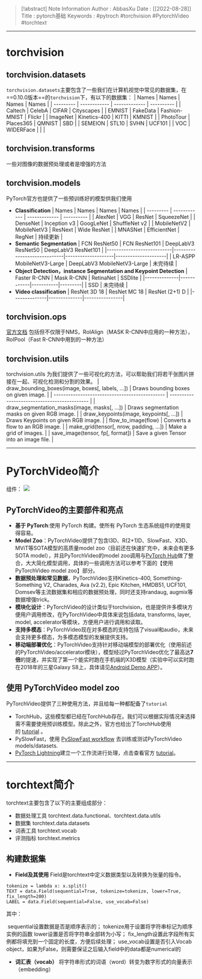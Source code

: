 > [!abstract] Note Information
> Author : AbbasXu
> Date : [[2022-08-28]]
> Title : pytorch基础
> Keywords : #pytroch #torchvision #PytorchVideo #torchtext  
---
# torchvision
## torchvision.datasets
`torchvision.datasets`主要包含了一些我们在计算机视觉中常见的数据集，在==0.10.0版本==的`torchvision`下，有以下的数据集：
| Names     | Names        | Names         | Names      |
| --------- | ------------ | ------------- | ---------- |
| Caltech   | CelebA       | CIFAR         | Cityscapes |
| EMNIST    | FakeData     | Fashion-MNIST | Flickr     |
| ImageNet  | Kinetics-400 | KITTI         | KMNIST     |
| PhotoTour | Places365    | QMNIST        | SBD        |
| SEMEION   | STL10        | SVHN          | UCF101     |
| VOC       | WIDERFace    |               |            |
## torchvision.transforms
一些对图像的数据预处理或者是增强的方法
## torchvision.models
PyTorch官方也提供了一些预训练好的模型供我们使用
-   **Classification**
| Names     | Names        | Names         | Names      |
| --------- | ------------ | ------------- | ---------- |
| AlexNet     | VGG          | ResNet    | SqueezeNet    |
| DenseNet    | Inception v3 | GoogLeNet | ShuffleNet v2 |
| MobileNetV2 | MobileNetV3  | ResNext   | Wide ResNet   |
| MNASNet     | EfficientNet | RegNet    | 持续更新          |
-   **Semantic Segmentation**
| FCN ResNet50              | FCN ResNet101               | DeepLabV3 ResNet50 | DeepLabV3 ResNet101 |
|---------------------------|-----------------------------|--------------------|---------------------|
| LR-ASPP MobileNetV3-Large | DeepLabV3 MobileNetV3-Large | 未完待续               |
-   **Object Detection，instance Segmentation and Keypoint Detection**
| Faster R-CNN | Mask R-CNN | RetinaNet | SSDlite |
|--------------|------------|-----------|---------|
| SSD          | 未完待续       |
- **Video classification**
| ResNet 3D 18 | ResNet MC 18 | ResNet (2+1) D |
|--------------|--------------|----------------|
## torchvision.ops
[官方文档](https://pytorch.org/docs/1.3.0/torchvision/ops.html)
包括但不仅限于NMS，RoIAlign（MASK R-CNN中应用的一种方法），RoIPool（Fast R-CNN中用到的一种方法）
## torchvision.utils
torchvision.utils 为我们提供了一些可视化的方法，可以帮助我们将若干张图片拼接在一起、可视化检测和分割的效果。
| draw_bounding_boxes(image, boxes[, labels, …]) | Draws bounding boxes on given image.         |
| ---------------------------------------------- | -------------------------------------------- |
| draw_segmentation_masks(image, masks[, …])     | Draws segmentation masks on given RGB image. |
| draw_keypoints(image, keypoints[, …])          | Draws Keypoints on given RGB image.          |
| flow_to_image(flow)                            | Converts a flow to an RGB image.             |
| make_grid(tensor[, nrow, padding, …])          | Make a grid of images.                       |
| save_image(tensor, fp[, format])               | Save a given Tensor into an image file.      |

---
# PyTorchVideo简介
组件：
![](https://obsidian-1305958072.cos.ap-guangzhou.myqcloud.com/obsidian_img/202208281608626.png)
## PyTorchVideo的主要部件和亮点
-   **基于 PyTorch**:使用 PyTorch 构建。使所有 PyTorch 生态系统组件的使用变得容易。
-   **Model Zoo**：PyTorchVideo提供了包含I3D、R(2+1)D、SlowFast、X3D、MViT等SOTA模型的高质量model zoo（目前还在快速扩充中，未来会有更多SOTA model），并且PyTorchVideo的model zoo调用与[PyTorch Hub](https://link.zhihu.com/?target=https%3A//pytorch.org/hub/)做了整合，大大简化模型调用，具体的一些调用方法可以参考下面的【使用 PyTorchVideo model zoo】部分。
-   **数据预处理和常见数据**，PyTorchVideo支持Kinetics-400, Something-Something V2, Charades, Ava (v2.2), Epic Kitchen, HMDB51, UCF101, Domsev等主流数据集和相应的数据预处理，同时还支持randaug, augmix等数据增强trick。
-   **模块化设计**：PyTorchVideo的设计类似于torchvision，也是提供许多模块方便用户调用修改，在PyTorchVideo中具体来说包括data, transforms, layer, model, accelerator等模块，方便用户进行调用和读取。
-   **支持多模态**：PyTorchVideo现在对多模态的支持包括了visual和audio，未来会支持更多模态，为多模态模型的发展提供支持。
-   **移动端部署优化**：PyTorchVideo支持针对移动端模型的部署优化（使用前述的PyTorchVideo/accelerator模块），模型经过PyTorchVideo优化了最高达**7倍**的提速，并实现了第一个能实时跑在手机端的X3D模型（实验中可以实时跑在2018年的三星Galaxy S8上，具体请见[Android Demo APP](https://github.com/pytorch/android-demo-app/tree/master/TorchVideo)）。
## 使用 PyTorchVideo model zoo
PyTorchVideo提供了三种使用方法，并且给每一种都配备了`tutorial`
-   TorchHub，这些模型都已经在TorchHub存在。我们可以根据实际情况来选择需不需要使用预训练模型。除此之外，官方也给出了TorchHub使用的 [tutorial](https://pytorchvideo.org/docs/tutorial_torchhub_inference) 。
-   PySlowFast，使用 [PySlowFast workflow](https://github.com/facebookresearch/SlowFast/) 去训练或测试PyTorchVideo models/datasets.
-   [PyTorch Lightning](https://github.com/PyTorchLightning/pytorch-lightning)建立一个工作流进行处理，点击查看官方 [tutorial](https://pytorchvideo.org/docs/tutorial_classification)。
---
# torchtext简介
torchtext主要包含了以下的主要组成部分：
-   数据处理工具 torchtext.data.functional、torchtext.data.utils
-   数据集 torchtext.data.datasets
-   词表工具 torchtext.vocab
-   评测指标 torchtext.metrics
## 构建数据集
-   **Field及其使用**
Field是torchtext中定义数据类型以及转换为张量的指令。

```
tokenize = lambda x: x.split()
TEXT = data.Field(sequential=True, tokenize=tokenize, lower=True, fix_length=200)
LABEL = data.Field(sequential=False, use_vocab=False)
```
其中：

​ sequential设置数据是否是顺序表示的；
​ tokenize用于设置将字符串标记为顺序实例的函数
​ lower设置是否将字符串全部转为小写；
​ fix_length设置此字段所有实例都将填充到一个固定的长度，方便后续处理；
​ use_vocab设置是否引入Vocab object，如果为False，则需要保证之后输入field中的data都是numerical的
-   **词汇表（vocab）**
将字符串形式的词语（word）转变为数字形式的向量表示（embedding）